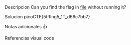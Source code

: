 Descripcion
Can you find the flag in [file](https://jupiter.challenges.picoctf.org/static/94d00153b0057d37da225ee79a846c62/strings) without running it?

Solucion
picoCTF{5tRIng5_1T_d66c7bb7}

Notas adicionales
👍

Referencias
visual code
